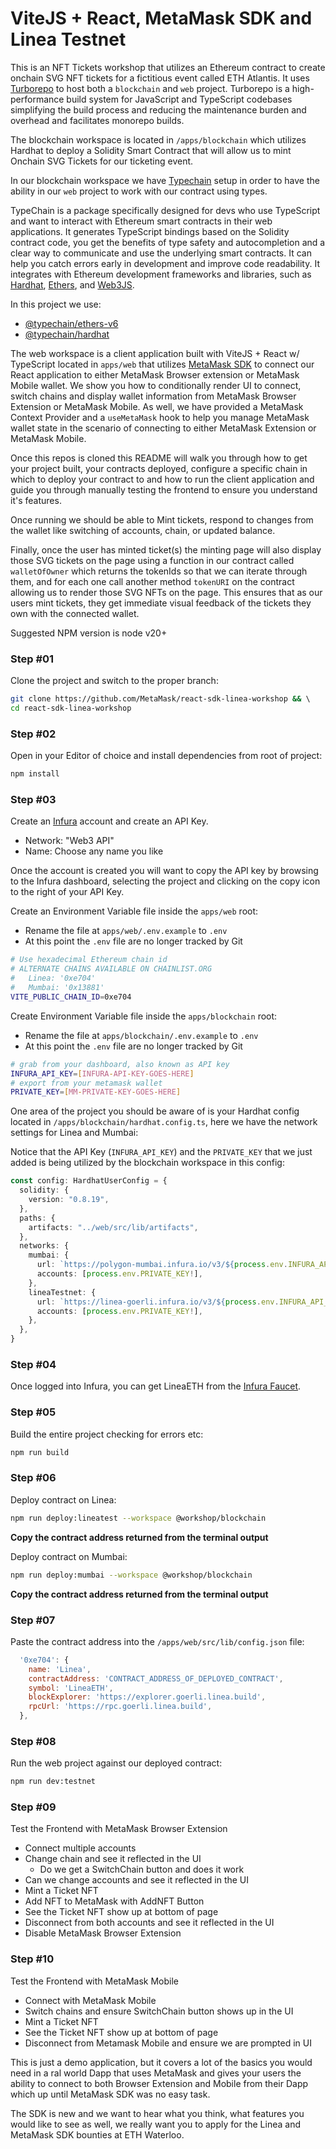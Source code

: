 # ViteJS + React, MetaMask SDK and Linea Testnet

This is an NFT Tickets workshop that utilizes an Ethereum contract to create onchain SVG NFT tickets for a fictitious event called ETH Atlantis. It uses [Turborepo](https://turbo.build/repo) to host both a `blockchain` and `web` project. Turborepo is a high-performance build system for JavaScript and TypeScript codebases simplifying the build process and reducing the maintenance burden and overhead and facilitates monorepo builds.  

The blockchain workspace is located in `/apps/blockchain` which utilizes Hardhat to deploy a Solidity Smart Contract that will allow us to mint Onchain SVG Tickets for our ticketing event.

In our blockchain workspace we have [Typechain](https://github.com/dethcrypto/TypeChain) setup in order to have the ability in our `web` project to work with our contract using types. 

TypeChain is a package specifically designed for devs who use TypeScript and want to interact with Ethereum smart contracts in their web applications. It generates TypeScript bindings based on the Solidity contract code, you get the benefits of type safety and autocompletion and a clear way to communicate and use the underlying smart contracts. It can help you catch errors early in development and improve code readability. It integrates with Ethereum development frameworks and libraries, such as [Hardhat](https://hardhat.org/hardhat-runner/docs/guides/typescript#typescript-support), [Ethers](https://docs.ethers.org/), and [Web3JS](https://web3js.readthedocs.io/).

In this project we use:

- [@typechain/ethers-v6](https://github.com/dethcrypto/TypeChain/tree/master/packages/target-ethers-v6)
- [@typechain/hardhat](https://github.com/dethcrypto/TypeChain/tree/master/packages/hardhat)

The web workspace is a client application built with ViteJS + React w/ TypeScript located in `apps/web` that utilizes [MetaMask SDK](https://docs.metamask.io/wallet/how-to/connect/set-up-sdk/javascript/react/) to connect our React application to either MetaMask Browser extension or MetaMask Mobile wallet. We show you how to conditionally render UI to connect, switch chains and display wallet information from MetaMask Browser Extension or MetaMask Mobile. As well, we have provided a MetaMask Context Provider and a `useMetaMask` hook to help you manage MetaMask wallet state in the scenario of connecting to either MetaMask Extension or MetaMask Mobile.

Once this repos is cloned this README will walk you through how to get your project built, your contracts deployed, configure a specific chain in which to deploy your contract to and how to run the client application and guide you through manually testing the frontend to ensure you understand it's features.

Once running we should be able to Mint tickets, respond to changes from the wallet like switching of accounts, chain, or updated balance. 

Finally, once the user has minted ticket(s) the minting page will also display those SVG tickets on the page using a function in our contract called `walletOfOwner` which returns the tokenIds so that we can iterate through them, and for each one call another method `tokenURI` on the contract allowing us to render those SVG NFTs on the page. This ensures that as our users mint tickets, they get immediate visual feedback of the tickets they own with the connected wallet.

Suggested NPM version is node v20+

### Step #01

Clone the project and switch to the proper branch:

```bash
git clone https://github.com/MetaMask/react-sdk-linea-workshop && \ 
cd react-sdk-linea-workshop
```
### Step #02

Open in your Editor of choice and install dependencies from root of project:

```bash
npm install
```

### Step #03

Create an [Infura](https://www.infura.io) account and create an API Key.

- Network: "Web3 API"
- Name: Choose any name you like

Once the account is created you will want to copy the API key by browsing to the Infura dashboard, selecting the project and clicking on the copy icon to the right of your API Key.

Create an Environment Variable file inside the `apps/web` root:

- Rename the file at `apps/web/.env.example` to `.env`
- At this point the `.env` file are no longer tracked by Git

```bash
# Use hexadecimal Ethereum chain id 
# ALTERNATE CHAINS AVAILABLE ON CHAINLIST.ORG
#   Linea: '0xe704'
#   Mumbai: '0x13881'
VITE_PUBLIC_CHAIN_ID=0xe704
```

Create Environment Variable file inside the `apps/blockchain` root:

- Rename the file at `apps/blockchain/.env.example` to `.env`
- At this point the `.env` file are no longer tracked by Git

```bash
# grab from your dashboard, also known as API key
INFURA_API_KEY=[INFURA-API-KEY-GOES-HERE]
# export from your metamask wallet
PRIVATE_KEY=[MM-PRIVATE-KEY-GOES-HERE]
```

One area of the project you should be aware of is your Hardhat config located in `/apps/blockchain/hardhat.config.ts`, here we have the network settings for Linea and Mumbai:

Notice that the API Key (`INFURA_API_KEY`) and the `PRIVATE_KEY` that we just added is being utilized by the blockchain workspace in this config:

```ts
const config: HardhatUserConfig = {
  solidity: {
    version: "0.8.19",
  },
  paths: {
    artifacts: "../web/src/lib/artifacts",
  },
  networks: {
    mumbai: {
      url: `https://polygon-mumbai.infura.io/v3/${process.env.INFURA_API_KEY}`,
      accounts: [process.env.PRIVATE_KEY!],
    },
    lineaTestnet: {
      url: `https://linea-goerli.infura.io/v3/${process.env.INFURA_API_KEY}`,
      accounts: [process.env.PRIVATE_KEY!],
    },
  },
}
```

### Step #04

Once logged into Infura, you can get LineaETH from the [Infura Faucet](https://www.infura.io/faucet/linea).

### Step #05

Build the entire project checking for errors etc:

```bash
npm run build
```

### Step #06

Deploy contract on Linea: 

```bash
npm run deploy:lineatest --workspace @workshop/blockchain
```

**__Copy the contract address returned from the terminal output__**

Deploy contract on Mumbai: 

```bash
npm run deploy:mumbai --workspace @workshop/blockchain
```

**__Copy the contract address returned from the terminal output__**

### Step #07

Paste the contract address into the `/apps/web/src/lib/config.json` file:

```js
  '0xe704': {
    name: 'Linea',
    contractAddress: 'CONTRACT_ADDRESS_OF_DEPLOYED_CONTRACT',
    symbol: 'LineaETH',
    blockExplorer: 'https://explorer.goerli.linea.build',
    rpcUrl: 'https://rpc.goerli.linea.build',
  },
```
### Step #08

Run the web project against our deployed contract: 

```bash
npm run dev:testnet
```

### Step #09

Test the Frontend with MetaMask Browser Extension

- Connect multiple accounts
- Change chain and see it reflected in the UI
  - Do we get a SwitchChain button and does it work
- Can we change accounts and see it reflected in the UI
- Mint a Ticket NFT
- Add NFT to MetaMask with AddNFT Button
- See the Ticket NFT show up at bottom of page
- Disconnect from both accounts and see it reflected in the UI
- Disable MetaMask Browser Extension

### Step #10

Test the Frontend with MetaMask Mobile

- Connect with MetaMask Mobile
- Switch chains and ensure SwitchChain button shows up in the UI
- Mint a Ticket NFT
- See the Ticket NFT show up at bottom of page
- Disconnect from Metamask Mobile and ensure we are prompted in UI

This is just a demo application, but it covers a lot of the basics you would need in a ral world Dapp that uses MetaMask and gives your users the ability to connect to both Browser Extension and Mobile from their Dapp which up until MetaMask SDK was no easy task.

The SDK is new and we want to hear what you think, what features you would like to see as well, we really want you to apply for the Linea and MetaMask SDK bounties at ETH Waterloo.